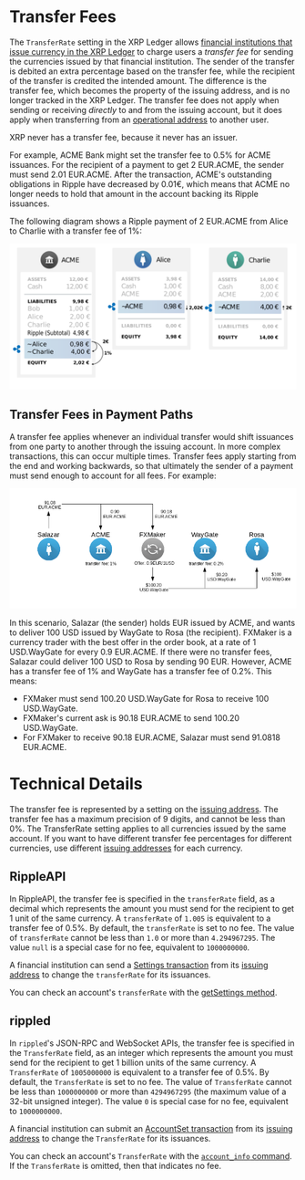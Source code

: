 # Transfer Fees #

The `TransferRate` setting in the XRP Ledger allows [financial institutions that issue currency in the XRP Ledger](tutorial-gateway-guide.html) to charge users a _transfer fee_ for sending the currencies issued by that financial institution. The sender of the transfer is debited an extra percentage based on the transfer fee, while the recipient of the transfer is credited the intended amount. The difference is the transfer fee, which becomes the property of the issuing address, and is no longer tracked in the XRP Ledger. The transfer fee does not apply when sending or receiving _directly_ to and from the issuing account, but it does apply when transferring from an [operational address][] to another user.

[operational address]: concept-issuing-and-operational-addresses.html
[issuing address]: concept-issuing-and-operational-addresses.html

XRP never has a transfer fee, because it never has an issuer.

For example, ACME Bank might set the transfer fee to 0.5% for ACME issuances. For the recipient of a payment to get 2 EUR.ACME, the sender must send 2.01 EUR.ACME. After the transaction, ACME's outstanding obligations in Ripple have decreased by 0.01€, which means that ACME no longer needs to hold that amount in the account backing its Ripple issuances.

The following diagram shows a Ripple payment of 2 EUR.ACME from Alice to Charlie with a transfer fee of 1%:

![Alice sends 2,02€, Charlie receives 2,00€, and ACME owes 0,02€ less in Ripple](img/e2g-with_transferrate.png)

## Transfer Fees in Payment Paths ##

<!--{# TODO: Update this for OnwerPaysFee amendment when that gets added #}-->

A transfer fee applies whenever an individual transfer would shift issuances from one party to another through the issuing account. In more complex transactions, this can occur multiple times. Transfer fees apply starting from the end and working backwards, so that ultimately the sender of a payment must send enough to account for all fees. For example:

![Diagram of cross-currency payment with transfer fees](img/transfer_fees_example.png)

In this scenario, Salazar (the sender) holds EUR issued by ACME, and wants to deliver 100 USD issued by WayGate to Rosa (the recipient). FXMaker is a currency trader with the best offer in the order book, at a rate of 1 USD.WayGate for every 0.9 EUR.ACME. If there were no transfer fees, Salazar could deliver 100 USD to Rosa by sending 90 EUR. However, ACME has a transfer fee of 1% and WayGate has a transfer fee of 0.2%. This means:

* FXMaker must send 100.20 USD.WayGate for Rosa to receive 100 USD.WayGate.
* FXMaker's current ask is 90.18 EUR.ACME to send 100.20 USD.WayGate.
* For FXMaker to receive 90.18 EUR.ACME, Salazar must send 91.0818 EUR.ACME.

# Technical Details #

The transfer fee is represented by a setting on the [issuing address][]. The transfer fee has a maximum precision of 9 digits, and cannot be less than 0%. The TransferRate setting applies to all currencies issued by the same account. If you want to have different transfer fee percentages for different currencies, use different [issuing addresses][issuing address] for each currency.

## RippleAPI ##

In RippleAPI, the transfer fee is specified in the `transferRate` field, as a decimal which represents the amount you must send for the recipient to get 1 unit of the same currency. A `transferRate` of `1.005` is equivalent to a transfer fee of 0.5%. By default, the `transferRate` is set to no fee. The value of `transferRate` cannot be less than `1.0` or more than `4.294967295`. The value `null` is a special case for no fee, equivalent to `1000000000`.

A financial institution can send a [Settings transaction](reference-rippleapi.html#settings) from its [issuing address][] to change the `transferRate` for its issuances.

You can check an account's `transferRate` with the [getSettings method](reference-rippleapi.html#getsettings).

## rippled ##

In `rippled`'s JSON-RPC and WebSocket APIs, the transfer fee is specified in the `TransferRate` field, as an integer which represents the amount you must send for the recipient to get 1 billion units of the same currency. A `TransferRate` of `1005000000` is equivalent to a transfer fee of 0.5%. By default, the `TransferRate` is set to no fee. The value of `TransferRate` cannot be less than `1000000000` or more than `4294967295` (the maximum value of a 32-bit unsigned integer). The value `0` is special case for no fee, equivalent to `1000000000`.

A financial institution can submit an [AccountSet transaction](reference-transaction-format.html#accountset) from its [issuing address][] to change the `TransferRate` for its issuances.

You can check an account's `TransferRate` with the [`account_info` command](reference-rippled.html#account-info). If the `TransferRate` is omitted, then that indicates no fee.
